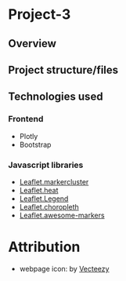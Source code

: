 # Project-3

## Overview


## Project structure/files


## Technologies used
### Frontend
* Plotly
* Bootstrap
### Javascript libraries
* [Leaflet.markercluster](https://github.com/Leaflet/Leaflet.markercluster)
* [Leaflet.heat](https://github.com/Leaflet/Leaflet.heat)
* [Leaflet.Legend](https://github.com/ptma/Leaflet.Legend)
* [Leaflet.choropleth](https://github.com/timwis/leaflet-choropleth/)
* [Leaflet.awesome-markers](https://github.com/lennardv2/Leaflet.awesome-markers)

# Attribution
* webpage icon: by [Vecteezy](https://www.vecteezy.com/)